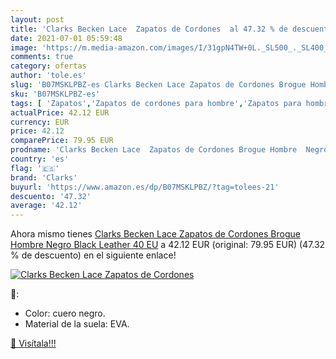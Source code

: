 ```yaml
---
layout: post
title: 'Clarks Becken Lace  Zapatos de Cordones  al 47.32 % de descuento'
date: 2021-07-01 05:59:48
image: 'https://m.media-amazon.com/images/I/31gpN4TW+0L._SL500_._SL400_.jpg'
comments: true
category: ofertas
author: 'tole.es'
slug: 'B07MSKLPBZ-es Clarks Becken Lace Zapatos de Cordones Brogue Hombre Negro...'
sku: 'B07MSKLPBZ-es'
tags: [ 'Zapatos','Zapatos de cordones para hombre','Zapatos para hombre','Zapatos y complementos','clarks','zapatos', ]
actualPrice: 42.12 EUR
currency: EUR
price: 42.12
comparePrice: 79.95 EUR
prodname: 'Clarks Becken Lace  Zapatos de Cordones Brogue Hombre  Negro  Black Leather   40 EU'
country: 'es'
flag: '🇪🇸'
brand: 'Clarks'
buyurl: 'https://www.amazon.es/dp/B07MSKLPBZ/?tag=tolees-21'
descuento: '47.32'
average: '42.12'
---
```


Ahora mismo tienes [Clarks Becken Lace  Zapatos de Cordones Brogue Hombre  Negro  Black Leather   40 EU](https://www.amazon.es/dp/B07MSKLPBZ/?tag=tolees-21) a 42.12 EUR (original: 79.95 EUR) (47.32 %  de descuento) en el siguiente enlace!

[![Clarks Becken Lace  Zapatos de Cordones ](https://m.media-amazon.com/images/I/31gpN4TW+0L._SL500_._SL400_.jpg)](https://www.amazon.es/dp/B07MSKLPBZ/?tag=tolees-21)

🔎:

- Color: cuero negro.
- Material de la suela: EVA.

[🛒 Visítala!!!](https://www.amazon.es/dp/B07MSKLPBZ/?tag=tolees-21)
